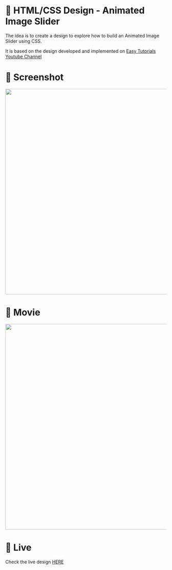 # 🎨 HTML/CSS Design - Animated Image Slider 

The idea is to create a design to explore how to build an Animated Image Slider using CSS. 

It is based on the design developed and implemented  on [Easy Tutorials Youtube Channel](https://www.youtube.com/watch?v=9fFpyHbmDBY)


# 📸 Screenshot
<img src="https://storage.googleapis.com/rfribeiro-css/others-02/presentation.png" width="640">


# 🎥 Movie
<img src="https://storage.googleapis.com/rfribeiro-css/others-02/presentation.gif" width="640">

# 🚀 Live

Check the live design [HERE](https://storage.googleapis.com/rfribeiro-css/others-02/index.html)
